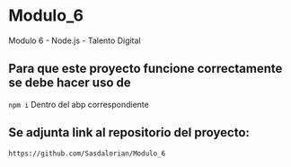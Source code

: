 # Modulo_6
Modulo 6 - Node.js - Talento Digital


## Para que este proyecto funcione correctamente se debe hacer uso de 
```npm i```  Dentro del abp correspondiente

## Se adjunta link al repositorio del proyecto:
```https://github.com/Sasdalorian/Modulo_6```
